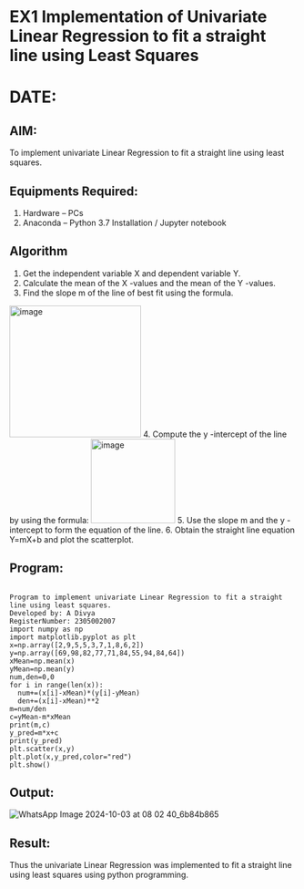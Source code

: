 # EX1 Implementation of Univariate Linear Regression to fit a straight line using Least Squares
# DATE:
## AIM:
To implement univariate Linear Regression to fit a straight line using least squares.

## Equipments Required:
1. Hardware – PCs
2. Anaconda – Python 3.7 Installation / Jupyter notebook

## Algorithm
1. Get the independent variable X and dependent variable Y.
2. Calculate the mean of the X -values and the mean of the Y -values.
3. Find the slope m of the line of best fit using the formula. 
<img width="231" alt="image" src="https://user-images.githubusercontent.com/93026020/192078527-b3b5ee3e-992f-46c4-865b-3b7ce4ac54ad.png">
4. Compute the y -intercept of the line by using the formula:
<img width="148" alt="image" src="https://user-images.githubusercontent.com/93026020/192078545-79d70b90-7e9d-4b85-9f8b-9d7548a4c5a4.png">
5. Use the slope m and the y -intercept to form the equation of the line.
6. Obtain the straight line equation Y=mX+b and plot the scatterplot.

## Program:
```

Program to implement univariate Linear Regression to fit a straight line using least squares.
Developed by: A Divya
RegisterNumber: 2305002007
import numpy as np
import matplotlib.pyplot as plt
x=np.array([2,9,5,5,3,7,1,8,6,2])
y=np.array([69,98,82,77,71,84,55,94,84,64])
xMean=np.mean(x)
yMean=np.mean(y)
num,den=0,0
for i in range(len(x)):
  num+=(x[i]-xMean)*(y[i]-yMean)
  den+=(x[i]-xMean)**2
m=num/den
c=yMean-m*xMean
print(m,c)
y_pred=m*x+c
print(y_pred)
plt.scatter(x,y)
plt.plot(x,y_pred,color="red")
plt.show()
```

## Output:

![WhatsApp Image 2024-10-03 at 08 02 40_6b84b865](https://github.com/user-attachments/assets/7afb212b-228b-4ed0-959c-f2622500989e)


## Result:
Thus the univariate Linear Regression was implemented to fit a straight line using least squares using python programming.
